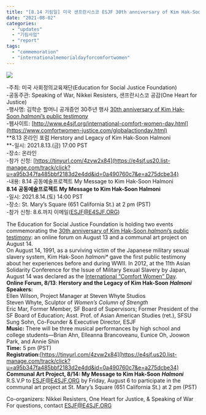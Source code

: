```yaml
---
title: "[8.14 기림일] 미국 샌프란시스코 ESJF 30th anniversary of Kim Hak-Soon halmoni’s public testimony (8.13-14)"
date: "2021-08-02"
categories: 
  - "updates"
  - "기림사업"
  - "report"
tags: 
  - "commemoration"
  - "internationalmemorialdayforcomfortwomen"
---
```


![](https://r2.womenandwar.net/2021/08/unnamed-724x1024.jpg)

\-주최: 미국 사회정의교육재단(Education for Social Justice Foundation)  
\-공동주관: Speaking of War, Nikkei Resisters, 샌프란시스코 공감(One Heart for Justice)  
\-행사명: 김학순 할머니 공개증언 30주년 행사 [30th anniversary of Kim Hak-Soon _halmoni_’s public testimony](https://e4sjf.us20.list-manage.com/track/click?u=a95b347fa485bbf2183d2e4dd&id=787534652a&e=a275dcbe34)  
\-웹사이트: [http://www.e4sjf.org/international-comfort-women-day.html](https://www.comfortwomen-justice.com/globalactionday.html)  
**8.13 온라인 포럼 Herstory and Legacy of Kim Hak-Soon Halmoni  
**\-일시: 2021.8.13.(금) 17:00 PST  
\-장소: 온라인  
\-참가 신청: [](https://tinyurl.com/4zvw2x84)[https://tinyurl.com/4zvw2x84](https://e4sjf.us20.list-manage.com/track/click?u=a95b347fa485bbf2183d2e4dd&id=0a490760c7&e=a275dcbe34)  
\-내용: 8.14 공동예술프로젝트 My Message to Kim Hak-Soon Halmoni  
**8.14 공동예술프로젝트 My Message to Kim Hak-Soon Halmoni**  
\-일시: 2021.8.14.(토) 14:00 PST  
\-장소: St. Mary’s Square (651 California St.) at 2 pm (PST)  
\-참가 신청: 8.6.까지 이메일([ESJF@E4SJF.ORG](mailto:ESJF@E4SJF.ORG))

  
The Education for Social Justice Foundation is holding two events commemorating the [30th anniversary of Kim Hak-Soon _halmoni_’s public testimony](https://e4sjf.us20.list-manage.com/track/click?u=a95b347fa485bbf2183d2e4dd&id=787534652a&e=a275dcbe34): an online forum on August 13 and a communal art project on August 14.    
On August 14, 1991, as a surviving victim of the Japanese military sexual slavery system, Kim Hak-Soon _halmoni\*_ gave the first public testimony about her experiences before and during WWII. In 2012, at the 11th Asian Solidarity Conference for the Issue of Military Sexual Slavery by Japan, August 14 was declared as the [International “Comfort Women” Day](https://e4sjf.us20.list-manage.com/track/click?u=a95b347fa485bbf2183d2e4dd&id=ff437422a5&e=a275dcbe34).  
**Online Forum, 8/13**: **Herstory and the Legacy of Kim Hak-Soon** _**Halmoni**_   
**Speakers:**  
Ellen Wilson, Project Manager at Steven Whyte Studios  
Steven Whyte, Sculptor of _Women’s Column of Strength_  
Eric Mar, Former Member, SF Board of Supervisors; Former President of the SF Board of Education; Asst. Prof. of Asian American Studies (ret.), SFSU  
Sung Sohn, Co-Founder & Executive Director, ESJF  
**Music:** There will be three musical performances by high school and college students—Brian Ahn, Elleanna Brancoveanu, Eunice Oh, Joowon Park, and Annie Shin  
**Time:** 5 pm (PST)  
**Registration:**[https://tinyurl.com/4zvw2x84](https://e4sjf.us20.list-manage.com/track/click?u=a95b347fa485bbf2183d2e4dd&id=0a490760c7&e=a275dcbe34)  
**Communal Art Project, 8/14: My Message to Kim Hak-Soon** _**Halmoni**_   
R.S.V.P to [ESJF@E4SJF.ORG](mailto:ESJF@E4SJF.ORG) by Friday, August 6 to participate in the communal art project at St. Mary’s Square (651 California St.) at 2 pm (PST)

Co-organizers: Nikkei Resisters, One Heart for Justice, & Speaking of War  
For questions, contact [ESJF@E4SJF.ORG](mailto:ESJF@E4SJF.ORG)
